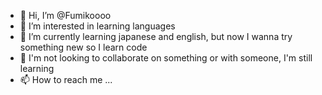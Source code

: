 - 👋 Hi, I’m @Fumikoooo
- 👀 I’m interested in learning languages
- 🌱 I’m currently learning japanese and english, but now I wanna try something new so I learn code
- 💞️ I'm not looking to collaborate on something or with someone, I'm still learning
- 📫 How to reach me ...

<!---
Fumikoooo/Fumikoooo is a ✨ special ✨ repository because its `README.md` (this file) appears on your GitHub profile.
You can click the Preview link to take a look at your changes.
--->
